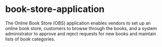 # book-store-application
The Online Book Store (OBS) application enables vendors to set up an online book store, customers to browse through the books, and a system administrator to approve and reject requests for new books and maintain lists of book categories.
